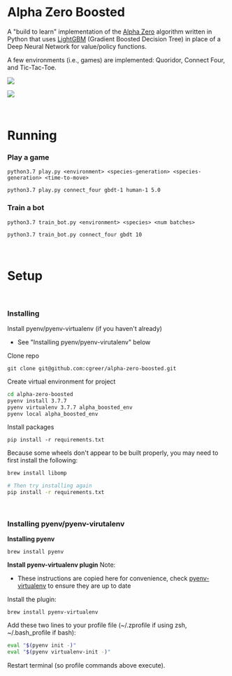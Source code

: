 
# Alpha Zero Boosted

A "build to learn" implementation of the [Alpha
Zero](https://doi.org/10.1038/nature24270) algorithm written in Python
that uses [LightGBM](https://github.com/microsoft/LightGBM) (Gradient
Boosted Decision Tree) in place of a Deep Neural Network for value/policy functions.

A few environments (i.e., games) are implemented: Quoridor, Connect
Four, and Tic-Tac-Toe.

![](https://github.com/cgreer/alpha_zero_boosted/raw/master/images/quoridor_sc.png)

![](https://github.com/cgreer/alpha_zero_boosted/raw/master/images/mcts_consideration_sc.png)

<br />


# Running

### Play a game

```python3.7 play.py <environment> <species-generation> <species-generation> <time-to-move>```

```python3.7 play.py connect_four gbdt-1 human-1 5.0```


### Train a bot

```python3.7 train_bot.py <environment> <species> <num batches>```

```python3.7 train_bot.py connect_four gbdt 10```

   
<br />

# Setup

<br />

### Installing

Install pyenv/pyenv-virtualenv (if you haven't already)
- See "Installing pyenv/pyenv-virutalenv" below

Clone repo

```git clone git@github.com:cgreer/alpha-zero-boosted.git```

Create virtual environment for project

```bash
cd alpha-zero-boosted
pyenv install 3.7.7
pyenv virtualenv 3.7.7 alpha_boosted_env
pyenv local alpha_boosted_env
```

Install packages

```pip install -r requirements.txt```

Because some wheels don't appear to be built properly, you may need to first install the following:

```bash
brew install libomp

# Then try installing again
pip install -r requirements.txt
```

<br />

### Installing pyenv/pyenv-virutalenv
        
**Installing pyenv**

```brew install pyenv```

**Install pyenv-virtualenv plugin**
Note:
- These instructions are copied here for convenience, check [pyenv-virtualenv](https://github.com/pyenv/pyenv-virtualenv#installing-with-homebrew-for-macos-users) to ensure they are up to date

Install the plugin:

```brew install pyenv-virtualenv```

Add these two lines to your profile file (~/.zprofile if using zsh, ~/.bash_profile if bash):

```bash
eval "$(pyenv init -)"
eval "$(pyenv virtualenv-init -)"
```

Restart terminal (so profile commands above execute).


